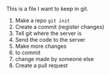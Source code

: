 This is a file I want to keep in git.

1. Make a repo `git init`
2. Create a commit (register changes)
3. Tell git where the server is
4. Send the code to the server
5. Make more changes
6. to commit
7. change made by someone else
8. Create a pull request
